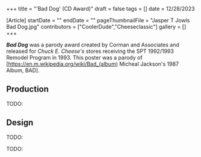 +++
title = "'Bad Dog' (CD Award)"
draft = false
tags = []
date = 12/28/2023

[Article]
startDate = ""
endDate = ""
pageThumbnailFile = "Jasper T Jowls Bad Dog.jpg"
contributors = ["CoolerDude","Cheeseclassic"]
gallery = []
+++

<b><i>Bad Dog</b></i> was a parody award created by Corman and Associates and released for <i>Chuck E. Cheese's</i> stores receiving the SPT 1992/1993 Remodel Program in 1993. This poster was a parody of [https://en.m.wikipedia.org/wiki/Bad_(album) Micheal Jackson's 1987 Album, BAD].
<h2> Production </h2>
TODO:

<h2> Design </h2>
TODO:


TODO: